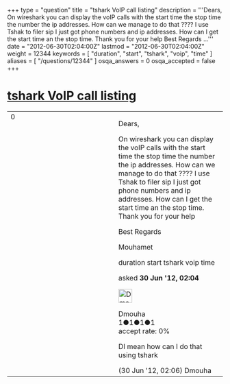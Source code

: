 +++
type = "question"
title = "tshark VoIP call listing"
description = '''Dears, On wireshark you can display the voIP calls with the start time the stop time the number the ip addresses. How can we manage to do that ???? I use Tshak to filer sip I just got phone numbers and ip addresses. How can I get the start time an the stop time. Thank you for your help Best Regards ...'''
date = "2012-06-30T02:04:00Z"
lastmod = "2012-06-30T02:04:00Z"
weight = 12344
keywords = [ "duration", "start", "tshark", "voip", "time" ]
aliases = [ "/questions/12344" ]
osqa_answers = 0
osqa_accepted = false
+++

<div class="headNormal">

# [tshark VoIP call listing](/questions/12344/tshark-voip-call-listing)

</div>

<div id="main-body">

<div id="askform">

<table id="question-table" style="width:100%;"><colgroup><col style="width: 50%" /><col style="width: 50%" /></colgroup><tbody><tr class="odd"><td style="width: 30px; vertical-align: top"><div class="vote-buttons"><div id="post-12344-score" class="post-score" title="current number of votes">0</div><div id="favorite-count" class="favorite-count"></div></div></td><td><div id="item-right"><div class="question-body"><p>Dears,</p><p>On wireshark you can display the voIP calls with the start time the stop time the number the ip addresses. How can we manage to do that ???? I use Tshak to filer sip I just got phone numbers and ip addresses. How can I get the start time an the stop time. Thank you for your help</p><p>Best Regards</p><p>Mouhamet</p></div><div id="question-tags" class="tags-container tags">duration start tshark voip time</div><div id="question-controls" class="post-controls"></div><div class="post-update-info-container"><div class="post-update-info post-update-info-user"><p>asked <strong>30 Jun '12, 02:04</strong></p><img src="https://secure.gravatar.com/avatar/d0c6df122cea144f8159d12369ce389c?s=32&amp;d=identicon&amp;r=g" class="gravatar" width="32" height="32" alt="Dmouha&#39;s gravatar image" /><p>Dmouha<br />
<span class="score" title="1 reputation points">1</span><span title="1 badges"><span class="badge1">●</span><span class="badgecount">1</span></span><span title="1 badges"><span class="silver">●</span><span class="badgecount">1</span></span><span title="1 badges"><span class="bronze">●</span><span class="badgecount">1</span></span><br />
<span class="accept_rate" title="Rate of the user&#39;s accepted answers">accept rate:</span> <span title="Dmouha has no accepted answers">0%</span></p></div></div><div id="comments-container-12344" class="comments-container"><span id="12345"></span><div id="comment-12345" class="comment"><div id="post-12345-score" class="comment-score"></div><div class="comment-text"><p>DI mean how can I do that using tshark</p></div><div id="comment-12345-info" class="comment-info"><span class="comment-age">(30 Jun '12, 02:06)</span> Dmouha</div></div></div><div id="comment-tools-12344" class="comment-tools"></div><div class="clear"></div><div id="comment-12344-form-container" class="comment-form-container"></div><div class="clear"></div></div></td></tr></tbody></table>

</div>

</div>

